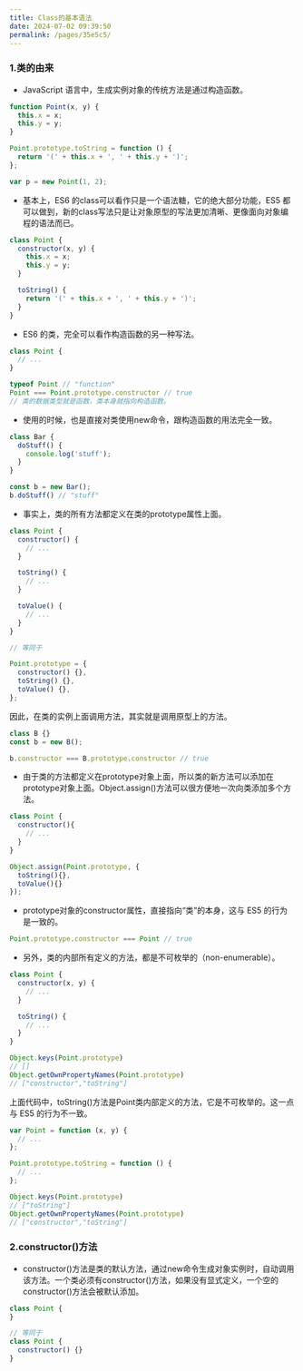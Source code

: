 ```yaml
---
title: Class的基本语法
date: 2024-07-02 09:39:50
permalink: /pages/35e5c5/
---
```

### 1.类的由来
- JavaScript 语言中，生成实例对象的传统方法是通过构造函数。
```javascript
function Point(x, y) {
  this.x = x;
  this.y = y;
}

Point.prototype.toString = function () {
  return '(' + this.x + ', ' + this.y + ')';
};

var p = new Point(1, 2);
```
- 基本上，ES6 的class可以看作只是一个语法糖，它的绝大部分功能，ES5 都可以做到，新的class写法只是让对象原型的写法更加清晰、更像面向对象编程的语法而已。
```javascript
class Point {
  constructor(x, y) {
    this.x = x;
    this.y = y;
  }

  toString() {
    return '(' + this.x + ', ' + this.y + ')';
  }
}
```
- ES6 的类，完全可以看作构造函数的另一种写法。
```javascript
class Point {
  // ...
}

typeof Point // "function"
Point === Point.prototype.constructor // true
// 类的数据类型就是函数，类本身就指向构造函数。
```
- 使用的时候，也是直接对类使用new命令，跟构造函数的用法完全一致。
```javascript
class Bar {
  doStuff() {
    console.log('stuff');
  }
}

const b = new Bar();
b.doStuff() // "stuff"
```
- 事实上，类的所有方法都定义在类的prototype属性上面。
```javascript
class Point {
  constructor() {
    // ...
  }

  toString() {
    // ...
  }

  toValue() {
    // ...
  }
}

// 等同于

Point.prototype = {
  constructor() {},
  toString() {},
  toValue() {},
};
```
因此，在类的实例上面调用方法，其实就是调用原型上的方法。
```javascript
class B {}
const b = new B();

b.constructor === B.prototype.constructor // true
```
- 由于类的方法都定义在prototype对象上面，所以类的新方法可以添加在prototype对象上面。Object.assign()方法可以很方便地一次向类添加多个方法。
```javascript
class Point {
  constructor(){
    // ...
  }
}

Object.assign(Point.prototype, {
  toString(){},
  toValue(){}
});
```
- prototype对象的constructor属性，直接指向“类”的本身，这与 ES5 的行为是一致的。
```javascript
Point.prototype.constructor === Point // true
```
- 另外，类的内部所有定义的方法，都是不可枚举的（non-enumerable）。
```javascript
class Point {
  constructor(x, y) {
    // ...
  }

  toString() {
    // ...
  }
}

Object.keys(Point.prototype)
// []
Object.getOwnPropertyNames(Point.prototype)
// ["constructor","toString"]
```
上面代码中，toString()方法是Point类内部定义的方法，它是不可枚举的。这一点与 ES5 的行为不一致。
```javascript
var Point = function (x, y) {
  // ...
};

Point.prototype.toString = function () {
  // ...
};

Object.keys(Point.prototype)
// ["toString"]
Object.getOwnPropertyNames(Point.prototype)
// ["constructor","toString"]
```
### 2.constructor()方法
- constructor()方法是类的默认方法，通过new命令生成对象实例时，自动调用该方法。一个类必须有constructor()方法，如果没有显式定义，一个空的constructor()方法会被默认添加。
```javascript
class Point {
}

// 等同于
class Point {
  constructor() {}
}
```